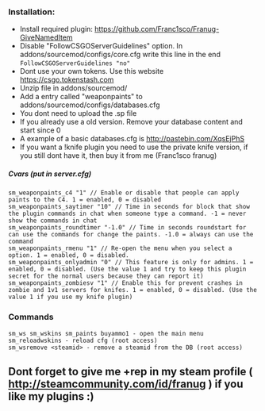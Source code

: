 ### Installation:
* Install required plugin: https://github.com/Franc1sco/Franug-GiveNamedItem
* Disable "FollowCSGOServerGuidelines" option. In addons/sourcemod/configs/core.cfg write this line in the end ```FollowCSGOServerGuidelines "no"```
* Dont use your own tokens. Use this website https://csgo.tokenstash.com
* Unzip file in addons/sourcemod/
* Add a entry called "weaponpaints" to addons/sourcemod/configs/databases.cfg
* You dont need to upload the .sp file
* If you already use a old version. Remove your database content and start since 0
* A example of a basic databases.cfg is http://pastebin.com/XqsEjPhS
* If you want a !knife plugin you need to use the private knife version, if you still dont have it, then buy it from me (Franc1sco franug)


##### Cvars (put in server.cfg)
```
sm_weaponpaints_c4 "1" // Enable or disable that people can apply paints to the C4. 1 = enabled, 0 = disabled
sm_weaponpaints_saytimer "10" // Time in seconds for block that show the plugin commands in chat when someone type a command. -1 = never show the commands in chat
sm_weaponpaints_roundtimer "-1.0" // Time in seconds roundstart for can use the commands for change the paints. -1.0 = always can use the command
sm_weaponpaints_rmenu "1" // Re-open the menu when you select a option. 1 = enabled, 0 = disabled.
sm_weaponpaints_onlyadmin "0" // This feature is only for admins. 1 = enabled, 0 = disabled. (Use the value 1 and try to keep this plugin secret for the normal users because they can report it)
sm_weaponpaints_zombiesv "1" // Enable this for prevent crashes in zombie and 1v1 servers for knifes. 1 = enabled, 0 = disabled. (Use the value 1 if you use my knife plugin)
```

### Commands
```
sm_ws sm_wskins sm_paints buyammo1 - open the main menu
sm_reloadwskins - reload cfg (root access)
sm_wsremove <steamid> - remove a steamid from the DB (root access)
```


## Dont forget to give me +rep in my steam profile ( http://steamcommunity.com/id/franug ) if you like my plugins :)
